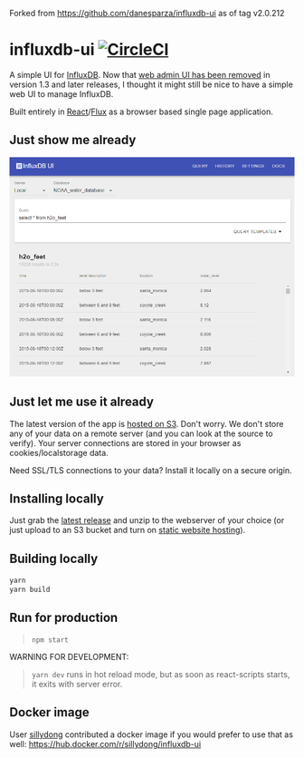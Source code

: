Forked from https://github.com/danesparza/influxdb-ui as of tag v2.0.212

# influxdb-ui [![CircleCI](https://circleci.com/gh/danesparza/influxdb-ui.svg?style=shield)](https://circleci.com/gh/danesparza/influxdb-ui)
A simple UI for [InfluxDB](https://www.influxdata.com/time-series-platform/influxdb/).  Now that [web admin UI has been removed](https://docs.influxdata.com/influxdb/v1.3/administration/differences/#web-admin-ui-removal) in version 1.3 and later releases, I thought it might still be nice to have a simple web UI to manage InfluxDB.

Built entirely in [React](https://reactjs.org/)/[Flux](https://facebook.github.io/flux/docs/in-depth-overview.html#content) as a browser based single page application.  

## Just show me already

![Screenshot of influxui](influxui-screenshot.png?raw=true)

## Just let me use it already

The latest version of the app is [hosted on S3](http://influxui.s3-website-us-east-1.amazonaws.com/#/).  Don't worry.  We don't store any of your data on a remote server (and you can look at the source to verify).  Your server connections are stored in your browser as cookies/localstorage data.  

Need SSL/TLS connections to your data?  Install it locally on a secure origin.

## Installing locally

Just grab the [latest release](https://github.com/danesparza/influxdb-ui/releases/latest) and unzip to the webserver of your choice (or just upload to an S3 bucket and turn on [static website hosting](http://docs.aws.amazon.com/AmazonS3/latest/dev/WebsiteHosting.html)).

## Building locally
```
yarn
yarn build
```

## Run for production
>`npm start`

WARNING FOR DEVELOPMENT:
>`yarn dev` runs in hot reload mode, but as soon as react-scripts starts, it exits with server error.

## Docker image
User [sillydong](https://github.com/sillydong) contributed a docker image if you would prefer to use that as well: https://hub.docker.com/r/sillydong/influxdb-ui
